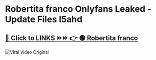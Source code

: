 
 # Robertita franco Onlyfans Leaked - Update Files l5ahd

## <h2><a href="https://clipsfans.com/Robertita_franco&ref=git">🔗 Click to LINKS ⏩⏩ 👉 🟢 Robertita franco </a></h2>

<a href="https://clipsfans.com/Robertita_franco&ref=git" rel="nofollow" data-target="animated-image.originalLink"><img src="https://i.ibb.co.com/xMMVF88/686577567.gif" alt="Viral Video Original" style="max-width: 100%; display: inline-block;" data-target="animated-image.originalImage"></a>

